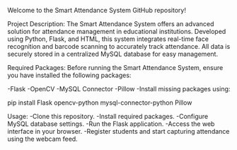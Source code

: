 Welcome to the Smart Attendance System GitHub repository!

Project Description:
The Smart Attendance System offers an advanced solution for attendance management in educational institutions. Developed using Python, Flask, and HTML, this system integrates real-time face recognition and barcode scanning to accurately track attendance. All data is securely stored in a centralized MySQL database for easy management.

Required Packages:
Before running the Smart Attendance System, ensure you have installed the following packages:

-Flask
-OpenCV
-MySQL Connector
-Pillow
-Install missing packages using:

pip install Flask opencv-python mysql-connector-python Pillow

Usage:
-Clone this repository.
-Install required packages.
-Configure MySQL database settings.
-Run the Flask application.
-Access the web interface in your browser.
-Register students and start capturing attendance using the webcam feed.
